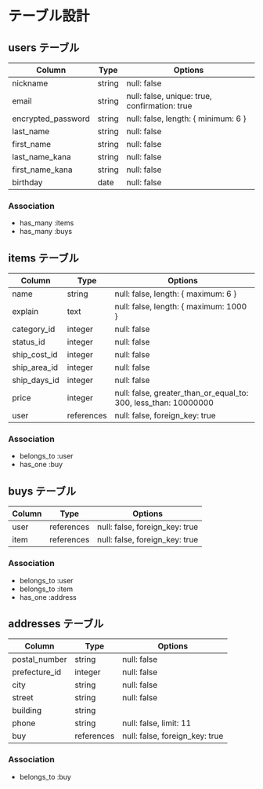 # テーブル設計

## users テーブル

| Column             | Type    | Options                                       |
| ------------------ | ------- | --------------------------------------------- |
| nickname           | string  | null: false                                   |
| email              | string  | null: false, unique: true, confirmation: true |
| encrypted_password | string  | null: false, length: { minimum: 6 }           |
| last_name          | string  | null: false                                   |
| first_name         | string  | null: false                                   |
| last_name_kana     | string  | null: false                                   |
| first_name_kana    | string  | null: false                                   |
| birthday           | date    | null: false                                   |

### Association

- has_many :items
- has_many :buys

## items テーブル

| Column           | Type       | Options                                                         |
| ---------------- | ---------- | --------------------------------------------------------------- |
| name             | string     | null: false, length: { maximum: 6 }                             |
| explain          | text       | null: false, length: { maximum: 1000 }                          |
| category_id      | integer    | null: false                                                     |
| status_id        | integer    | null: false                                                     |
| ship_cost_id     | integer    | null: false                                                     |
| ship_area_id     | integer    | null: false                                                     |
| ship_days_id     | integer    | null: false                                                     |
| price            | integer    | null: false, greater_than_or_equal_to: 300, less_than: 10000000 |
| user             | references | null: false, foreign_key: true                                  |

### Association

- belongs_to :user
- has_one    :buy

## buys テーブル

| Column        | Type       | Options                        |
| ------------- | ---------- | ------------------------------ |
| user          | references | null: false, foreign_key: true |
| item          | references | null: false, foreign_key: true |

### Association

- belongs_to :user
- belongs_to :item
- has_one    :address

## addresses テーブル

| Column        | Type       | Options                        |
| ------------- | ---------- | ------------------------------ |
| postal_number | string     | null: false                    |
| prefecture_id | integer    | null: false                    |
| city          | string     | null: false                    |
| street        | string     | null: false                    |
| building      | string     |                                |
| phone         | string     | null: false, limit: 11         |
| buy           | references | null: false, foreign_key: true |

### Association

- belongs_to :buy